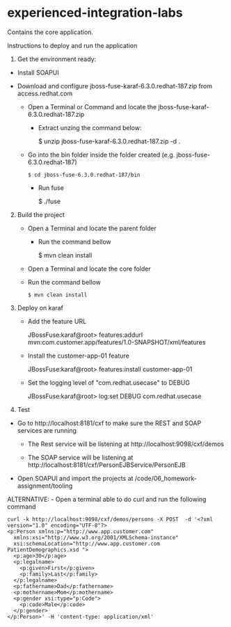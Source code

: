 # experienced-integration-labs

Contains the core application.

Instructions to deploy and run the application

1. Get the environment ready:

 - Install SOAPUI
 
 - Download and configure jboss-fuse-karaf-6.3.0.redhat-187.zip from access.redhat.com
    - Open a Terminal or Command and locate the jboss-fuse-karaf-6.3.0.redhat-187.zip
	  - Extract unzing the command below:
	
		  $ unzip jboss-fuse-karaf-6.3.0.redhat-187.zip -d .
      
    - Go into the bin folder inside the folder created (e.g. jboss-fuse-6.3.0.redhat-187)
		
		  $ cd jboss-fuse-6.3.0.redhat-187/bin
		
	  - Run fuse
	
		  $ ./fuse
    

2. Build the project

  	- Open a Terminal and locate the parent folder
	  - Run the command bellow
		
		  $ mvn clean install
    
	- Open a Terminal and locate the core folder
	- Run the command bellow
		
		  $ mvn clean install
		
3. Deploy on karaf
		
	- Add the feature URL
	
		JBossFuse:karaf@root> features:addurl mvn:com.customer.app/features/1.0-SNAPSHOT/xml/features
		
	- Install the customer-app-01 feature
	
		JBossFuse:karaf@root> features:install customer-app-01
	
	- Set the logging level of "com.redhat.usecase" to DEBUG
	
		JBossFuse:karaf@root> log:set DEBUG com.redhat.usecase
    
    
4. Test

  - Go to http://localhost:8181/cxf to make sure the REST and SOAP services are running
	
	- The Rest service will be listening at http://localhost:9098/cxf/demos
	
	- The SOAP service will be listening at http://localhost:8181/cxf/PersonEJBService/PersonEJB
	
  - Open SOAPUI and import the projects at /code/06_homework-assignment/tooling
  
  ALTERNATIVE:
	- Open a terminal able to do curl and run the following command
  
    curl -k http://localhost:9098/cxf/demos/persons -X POST  -d '<?xml version="1.0" encoding="UTF-8"?>
    <p:Person xmlns:p="http://www.app.customer.com"
      xmlns:xsi="http://www.w3.org/2001/XMLSchema-instance"
      xsi:schemaLocation="http://www.app.customer.com PatientDemographics.xsd ">
      <p:age>30</p:age>
      <p:legalname>
        <p:given>First</p:given>
        <p:family>Last</p:family>
      </p:legalname>
      <p:fathername>Dad</p:fathername>
      <p:mothername>Mom</p:mothername>
      <p:gender xsi:type="p:Code">
        <p:code>Male</p:code>
      </p:gender>
    </p:Person>' -H 'content-type: application/xml'


		
